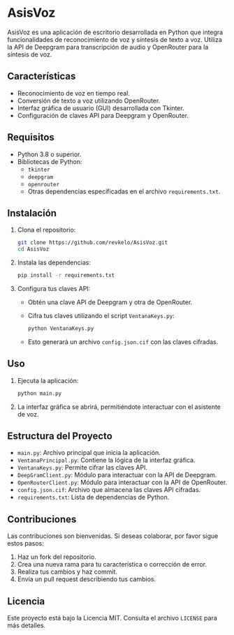 # AsisVoz

AsisVoz es una aplicación de escritorio desarrollada en Python que integra funcionalidades de reconocimiento de voz y síntesis de texto a voz. Utiliza la API de Deepgram para transcripción de audio y OpenRouter para la síntesis de voz.

## Características

- Reconocimiento de voz en tiempo real.
- Conversión de texto a voz utilizando OpenRouter.
- Interfaz gráfica de usuario (GUI) desarrollada con Tkinter.
- Configuración de claves API para Deepgram y OpenRouter.

## Requisitos

- Python 3.8 o superior.
- Bibliotecas de Python:
  - `tkinter`
  - `deepgram`
  - `openrouter`
  - Otras dependencias especificadas en el archivo `requirements.txt`.

## Instalación

1. Clona el repositorio:

   ```bash
   git clone https://github.com/revkelo/AsisVoz.git
   cd AsisVoz
   ```

2. Instala las dependencias:

   ```bash
   pip install -r requirements.txt
   ```

3. Configura tus claves API:
   - Obtén una clave API de Deepgram y otra de OpenRouter.
   - Cifra tus claves utilizando el script `VentanaKeys.py`:

     ```bash
     python VentanaKeys.py
     ```

   - Esto generará un archivo `config.json.cif` con las claves cifradas.

## Uso

1. Ejecuta la aplicación:

   ```bash
   python main.py
   ```

2. La interfaz gráfica se abrirá, permitiéndote interactuar con el asistente de voz.

## Estructura del Proyecto

- `main.py`: Archivo principal que inicia la aplicación.
- `VentanaPrincipal.py`: Contiene la lógica de la interfaz gráfica.
- `VentanaKeys.py`: Permite cifrar las claves API.
- `DeepGramClient.py`: Módulo para interactuar con la API de Deepgram.
- `OpenRouterClient.py`: Módulo para interactuar con la API de OpenRouter.
- `config.json.cif`: Archivo que almacena las claves API cifradas.
- `requirements.txt`: Lista de dependencias de Python.

## Contribuciones

Las contribuciones son bienvenidas. Si deseas colaborar, por favor sigue estos pasos:

1. Haz un fork del repositorio.
2. Crea una nueva rama para tu característica o corrección de error.
3. Realiza tus cambios y haz commit.
4. Envía un pull request describiendo tus cambios.

## Licencia

Este proyecto está bajo la Licencia MIT. Consulta el archivo `LICENSE` para más detalles.
